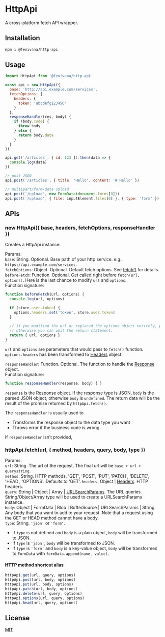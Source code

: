 # HttpApi
A cross-platform fetch API wrapper.

## Installation

```sh
npm i @fenivana/http-api
```

## Usage

```js
import HttpApi from '@fenivana/http-api'

const api = new HttpApi({
  base: 'http://api.example.com/services',
  fetchOptions: {
    headers: {
      token: 'abcdefg123456'
    }
  },
  responseHandler(res, body) {
    if (body.code) {
      throw body
    } else {
      return body.data
    }
  }
})

api.get('/articles', { id: 123 }).then(data => {
  console.log(data)
})

// post JSON
api.post('/articles', { title: 'Hello', content: '# Hello' })

// multipart/form-data upload
api.post('/upload', new FormData(document.forms[0]))
api.post('/upload', { file: inputElement.files[0] }, { type: 'form' })
```

## APIs

### new HttpApi({ base, headers, fetchOptions, responseHandler })

Creates a HttpApi instance.

Params:  
`base`: String. Optional. Base path of your http service. e.g., `https://api.example.com/services`.  
`fetchOptions`: Object. Optional. Default fetch options. See [fetch()](https://developer.mozilla.org/en-US/docs/Web/API/WindowOrWorkerGlobalScope/fetch) for details.  
`beforeFetch`: Function. Optional. Get called right before `fetch(url, options)`. Here is the last chance to modify `url` and `options`.  
Function signature:

```js
function beforeFetch(url, options) {
  console.log(url, options)

  if (store.user.token) {
    options.headers.set('token', store.user.token)
  }
  
  // if you modified the url or replaced the options object entirely, please return it back.
  // otherwise you can omit the return statement.
  return { url, options }
}
```
`url` and `options` are parameters that would pass to `fetch()` function.
`options.headers` has been transformed to [Headers](https://developer.mozilla.org/en-US/docs/Web/API/Headers) object.  

`responseHandler`: Function. Optional. The function to handle the [Response](https://developer.mozilla.org/en-US/docs/Web/API/Response) object.  
Function signature:

```js
function responseHandler(response, body) { }
```

`response` is the [Response](https://developer.mozilla.org/en-US/docs/Web/API/Response) object.
If the response type is JSON, `body` is the parsed JSON object, otherwise `body` is `undefined`.
The return data will be the result of the promise returned by `httpApi.fetch()`.

The `responseHandler` is usually used to
* Transforms the response object to the data type you want
* Throws error if the business code is wrong.

If `responseHandler` isn't provided, 
### httpApi.fetch(url, { method, headers, query, body, type })

Params:  
`url`: String. The url of the request. The final url will be `base + url + querystring`.  
`method`: String. HTTP methods. 'GET', 'POST', 'PUT', 'PATCH', 'DELETE', 'HEAD', 'OPTIONS'. Defaults to 'GET'.
`headers`: Object | [Headers](https://developer.mozilla.org/en-US/docs/Web/API/Headers). HTTP headers.  
`query`: String | Object | Array | [URLSearchParams](https://developer.mozilla.org/en-US/docs/Web/API/URLSearchParams).
The URL queries. String/Object/Array type will be used to create a URLSearchParams instance.  
`body`: Object | FormData | Blob | BufferSource | URLSearchParams | String. Any body that you want to add to your request.
Note that a request using the GET or HEAD method cannot have a body.  
`type`: String. `'json'` or `'form'`.
* If `type` is not defined and `body` is a plain object, `body` will be transformed to JSON.
* If `type` is `'json'`, `body` will be transformed to JSON.
* If `type` is `'form'` and `body` is a key-value object, `body` will be transformed to `FormData` with `formData.append(name, value)`.

#### HTTP method shortcut alias

```js
httpApi.get(url, query, options)
httpApi.post(url, body, options)
httpApi.put(url, body, options)
httpApi.patch(url, body, options)
httpApi.delete(url, query, options)
httpApi.options(url, query, options)
httpApi.head(url, query, options)
```

## License

[MIT](LICENSE)

